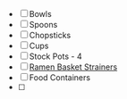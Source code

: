 - [ ] Bowls
- [ ] Spoons
- [ ] Chopsticks
- [ ] Cups
- [ ] Stock Pots - 4
- [ ] [Ramen Basket Strainers](https://a.co/d/hFc2LPi)
- [ ] Food Containers
- [ ] 